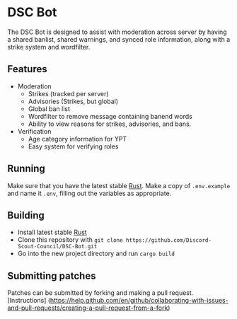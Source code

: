 # DSC Bot

The DSC Bot is designed to assist with moderation across server by having a shared banlist, shared warnings, and synced role information, along with a strike system and wordfilter.

## Features
- Moderation
    - Strikes (tracked per server)
    - Advisories (Strikes, but global)
    - Global ban list
    - Wordfilter to remove message containing banend words
    - Ability to view reasons for strikes, advisories, and bans.
- Verification
    - Age category information for YPT
    - Easy system for verifying roles

## Running
Make sure that you have the latest stable [Rust](https://rustup.rs). Make a copy of `.env.example` and name it `.env`, filling out the variables as appropriate.

## Building
- Install latest stable [Rust](https://rustup.rs)
- Clone this repository with `git clone https://github.com/Discord-Scout-Council/DSC-Bot.git`
- Go into the new project directory and run `cargo build`

## Submitting patches
Patches can be submitted by forking and making a pull request. [Instructions] (https://help.github.com/en/github/collaborating-with-issues-and-pull-requests/creating-a-pull-request-from-a-fork)

